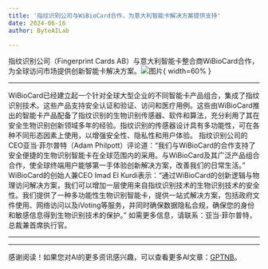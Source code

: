 ```yaml
---
title: '指纹识别公司与WiBioCard合作，为意大利智能卡解决方案提供支持'
date: 2024-06-16
author: ByteAILab

---
```


指纹识别公司（Fingerprint Cards AB）与意大利智能卡整合商WiBioCard合作，为全球访问市场提供创新智能卡解决方案。![图片](https://ai-techpark.com/wp-content/uploads/2024/06/Fingerprints-960x540.jpg){ width=60% }

---

WiBioCard已经建立起一个针对全球大型企业的不同智能卡产品组合，集成了指纹识别技术。这些产品支持安全认证和验证、访问和医疗用例。这些由WiBioCard推出的智能卡产品配备了指纹识别的生物识别传感器、软件和算法，充分利用了其在安全生物识别创新领域多年的经验。指纹识别的传感器设计具有多功能性，可在各种不同形态因素上使用，以增强安全性、隐私性和用户体验。
指纹识别公司的CEO亚当·菲尔普特（Adam Philpott）评论道：“我们与WiBioCard的合作支持了安全便捷的生物识别智能卡在全球范围内的采用。与WiBioCard及其广泛产品组合合作，使全球终端用户能够第一手体验创新解决方案，改善我们的日常生活。”
WiBioCard的创始人兼CEO Imad El Kurdi表示：“通过WiBioCard的创新逻辑与物理访问解决方案，我们可以增加一层使用来自指纹识别技术的生物识别技术的安全性。我们提供了一种多功能性生物识别智能卡，提供一站式解决方案，包括政府文件使用、网络访问以及iVoting等服务，并同时确保数据隐私合规，确保您的身份和敏感信息得到生物识别技术的保护。”
如需更多信息，请联系：亚当·菲尔普特，总裁兼首席执行官。

---
---
感谢阅读！如果您对AI的更多资讯感兴趣，可以查看更多AI文章：[GPTNB](https://gptnb.com)。